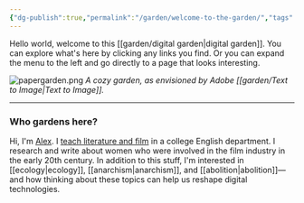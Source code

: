 ```yaml
---
{"dg-publish":true,"permalink":"/garden/welcome-to-the-garden/","tags":["gardenEntry"],"noteIcon":"placard","created":"2024-04-06T13:37:50.000-05:00","updated":"2024-04-09T10:32:54.000-05:00"}
---
```


Hello world, welcome to this [[garden/digital garden\|digital garden]]. You can explore what's here by clicking any links you find. Or you can expand the menu to the left and go directly to a page that looks interesting.

![papergarden.png](/img/user/garden/papergarden.png)
*A cozy garden, as envisioned by Adobe [[garden/Text to Image\|Text to Image]].*
<hr>

### Who gardens here?
Hi, I'm [Alex](http://nonmodernist.com). I [teach literature and film](https://nonmodernist.com/docs/courses/) in a college English department. I research and write about women who were involved in the film industry in the early 20th century. In addition to this stuff, I'm interested in [[ecology\|ecology]], [[anarchism\|anarchism]], and [[abolition\|abolition]]—and how thinking about these topics can help us reshape digital technologies.